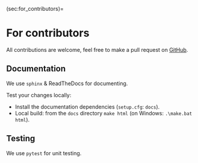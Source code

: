 (sec:for_contributors)=
# For contributors

All contributions are welcome, feel free to make a pull
request on [GitHub][github_repository].

[github_repository]: https://github.com/BAMresearch/probeye

## Documentation

We use `sphinx` & ReadTheDocs for documenting.

Test your changes locally:
* Install the documentation dependencies (`setup.cfg`: `docs`).
* Local build: from the `docs` directory `make html` (on Windows: `.\make.bat html`).

## Testing

We use `pytest` for unit testing.